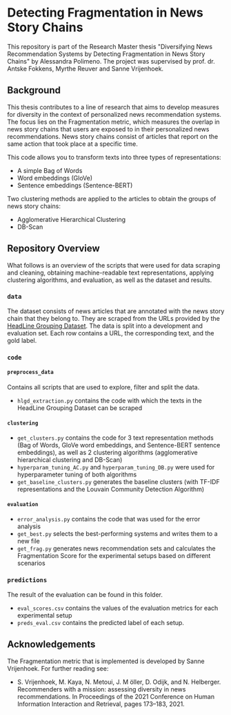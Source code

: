 # Detecting Fragmentation in News Story Chains

This repository is part of the Research Master thesis "Diversifying News Recommendation Systems by Detecting Fragmentation in News Story Chains" by Alessandra Polimeno. The project was supervised by prof. dr. Antske Fokkens, Myrthe Reuver and Sanne Vrijenhoek. 

## Background 
This thesis contributes to a line of research that aims to develop measures for diversity in the context of personalized news recommendation systems. The focus lies on the 
Fragmentation metric, which measures the overlap in news story chains that users are exposed to in their personalized news recommendations. News story chains consist
of articles that report on the same action that took place at a specific time. 

This code allows you to transform texts into three types of representations: 
* A simple Bag of Words
* Word embeddings (GloVe) 
* Sentence embeddings (Sentence-BERT) 

Two clustering methods are applied to the articles to obtain the groups of news story chains: 
* Agglomerative Hierarchical Clustering 
* DB-Scan 

## Repository Overview
What follows is an overview of the scripts that were used for data scraping and cleaning, obtaining machine-readable text representations, applying clustering algorithms, and evaluation, as well as the dataset and results. 

### `data` 
The dataset consists of news articles that are annotated with the news story chain that they belong to. They are scraped from the URLs provided by the [HeadLine Grouping Dataset](https://huggingface.co/datasets/hlgd).
The data is split into a development and evaluation set. Each row contains a URL, the corresponding text, and the gold label. 

### `code`
#### `preprocess_data`
Contains all scripts that are used to explore, filter and split the data.
- `hlgd_extraction.py` contains the code with which the texts in the HeadLine Grouping Dataset can be scraped

#### `clustering`
- `get_clusters.py` contains the code for 3 text representation methods (Bag of Words, GloVe word embeddings, and Sentence-BERT sentence embeddings), as well as 2 clustering algorithms (agglomerative hierarchical clustering and DB-Scan) 
- `hyperparam_tuning_AC.py` and `hyperparam_tuning_DB.py` were used for hyperparameter tuning of both algorithms 
- `get_baseline_clusters.py` generates the baseline clusters (with TF-IDF representations and the Louvain Community Detection Algorithm) 

#### `evaluation`
- `error_analysis.py` contains the code that was used for the error analysis 
- `get_best.py` selects the best-performing systems and writes them to a new file
- `get_frag.py` generates news recommendation sets and calculates the Fragmentation Score for the experimental setups based on different scenarios 

### `predictions` 
The result of the evaluation can be found in this folder. 
- `eval_scores.csv` contains the values of the evaluation metrics for each experimental setup 
- `preds_eval.csv` contains the predicted label of each setup. 
 

## Acknowledgements 
The Fragmentation metric that is implemented is developed by Sanne Vrijenhoek. 
For further reading see: 
- S. Vrijenhoek, M. Kaya, N. Metoui, J. M ̈oller, D. Odijk, and N. Helberger. Recommenders with a mission: assessing diversity in news recommendations. In Proceedings of the 2021 Conference on Human Information Interaction and Retrieval, pages 173–183, 2021.
